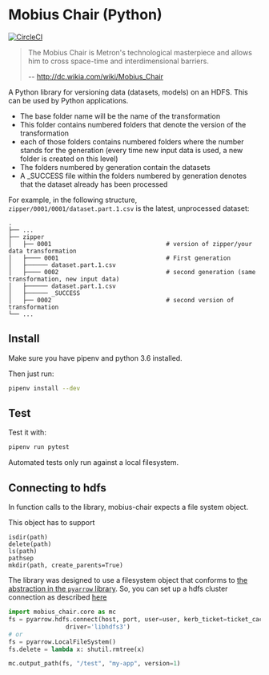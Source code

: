 # Mobius Chair (Python)

[![CircleCI](https://circleci.com/gh/DiscoverAI/mobius-chair-python.svg?style=svg)](https://circleci.com/gh/DiscoverAI/mobius-chair-python)

> The Mobius Chair is Metron's technological masterpiece and allows him to cross space-time and interdimensional barriers.
>
> -- http://dc.wikia.com/wiki/Mobius_Chair

A Python library for versioning data (datasets, models) on an HDFS. This can be used by Python applications.

 - The base folder name will be the name of the transformation
 - This folder contains numbered folders that denote the version of the transformation
 - each of those folders contains numbered folders where the number stands
 for the generation (every time new input data is used, a new folder is created on this level)
 - The folders numbered by generation contain the datasets
 - A _SUCCESS file within the folders numbered by generation denotes that the dataset already
 has been processed

For example, in the following structure,
`zipper/0001/0001/dataset.part.1.csv` is the latest, unprocessed dataset:

    .
    ├── ...
    ├── zipper
    │   ├── 0001                                # version of zipper/your data transformation
    │   ├──── 0001                              # First generation
    │   ├────── dataset.part.1.csv
    │   ├──── 0002                              # second generation (same transformation, new input data)
    │   ├────── dataset.part.1.csv
    │   ├────── _SUCCESS
    │   ├── 0002                                # second version of transformation
    └── ...

## Install
Make sure you have pipenv and python 3.6 installed.

Then just run:
```bash
pipenv install --dev
```

## Test
Test it with:
```bash
pipenv run pytest
```
Automated tests only run against a local filesystem.

## Connecting to hdfs

In function calls to the library, mobius-chair expects
a file system object.

This object has to support

    isdir(path)
    delete(path)
    ls(path)
    pathsep
    mkdir(path, create_parents=True)

The library was designed to use a filesystem object
that conforms to
[the abstraction in the `pyarrow` library](https://github.com/apache/arrow/blob/9178ad8c3c9ea371c3b7edb3fcee3073f5082bdc/python/pyarrow/filesystem.py#L29).
So, you can set up a hdfs cluster connection as described [here](https://arrow.apache.org/docs/python/filesystems.html)

```python
import mobius_chair.core as mc
fs = pyarrow.hdfs.connect(host, port, user=user, kerb_ticket=ticket_cache_path,
                driver='libhdfs3')
# or
fs = pyarrow.LocalFileSystem()
fs.delete = lambda x: shutil.rmtree(x)

mc.output_path(fs, "/test", "my-app", version=1)
```